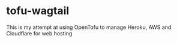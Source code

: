 # tofu-wagtail
This is my attempt at using OpenTofu to manage Heroku, AWS and Cloudflare for web hosting
